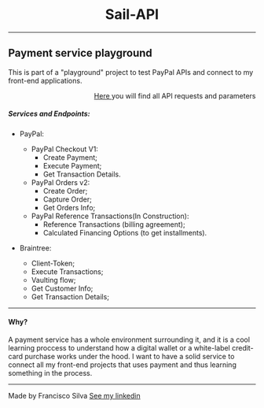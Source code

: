 

<h1 align="center">Sail-API
</h1>

---
## Payment service playground

This is part of a "playground" project to test PayPal APIs and connect to my front-end applications.

<p align="right"><a href="https://documenter.getpostman.com/view/4255399/TVKA3J8R#c0f616cf-a092-4a4e-b8d3-d21809517d08">Here </a>you will find all API requests and parameters</p>

##### Services and Endpoints:

 - PayPal:
    - PayPal Checkout V1:
      - Create Payment;
      - Execute Payment;
      - Get Transaction Details.
    - PayPal Orders v2:
      - Create Order;
      - Capture Order;
      - Get Orders Info;
    - PayPal Reference Transactions(In Construction):
      - Reference Transactions (billing agreement);
      - Calculated Financing Options (to get installments).

- Braintree:
    - Client-Token;
    - Execute Transactions;
    - Vaulting flow;
    - Get Customer Info;
    - Get Transaction Details;

---

#### Why?

A payment service has a whole environment surrounding it, and it is a cool learning proccess to understand how a digital wallet or a white-label credit-card purchase works under the hood. I want to have a solid service to connect all my front-end projects that uses payment and thus learning something in the process.

---


Made by Francisco Silva [See my linkedin](https://www.linkedin.com/in/francisco-silva-953561a6/)
